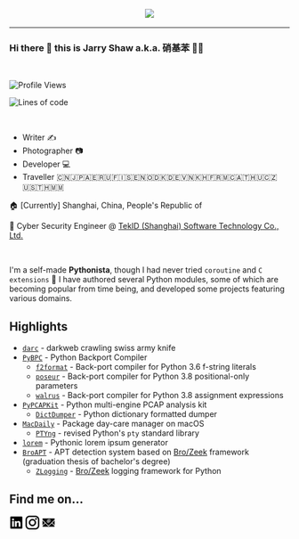 <p align="center">
  <img height="200" src="https://github-readme-stats.vercel.app/api?username=jarryshaw&show_icons=true&theme=dark&include_all_commits=true" />
  <!-- <img height="200" src="https://github-readme-stats.vercel.app/api/top-langs/?username=jarryshaw&theme=dark&show_icons=true&hide=yara" /> -->
  <!-- <img height="150" src="https://github-readme-stats.vercel.app/api/wakatime?username=jarryshaw" /> -->
</p>

---

### Hi there 👋 this is Jarry Shaw a.k.a. 硝基苯 :rainbow_flag:

<br />

![Profile Views](http://img.shields.io/badge/Profile%20Views-26-blue)

![Lines of code](https://img.shields.io/badge/From%20Hello%20World%20I%27ve%20Written-15.5%20million%20lines%20of%20code-blue)

<!--
**JarryShaw/JarryShaw** is a ✨ _special_ ✨ repository because its `README.md` (this file) appears on your GitHub profile.

Here are some ideas to get you started:

- 🔭 I’m currently working on ...
- 🌱 I’m currently learning ...
- 👯 I’m looking to collaborate on ...
- 🤔 I’m looking for help with ...
- 💬 Ask me about ...
- 📫 How to reach me: ...
- 😄 Pronouns: ...
- ⚡ Fun fact: ...
-->

<br />

- Writer :writing_hand:
- Photographer :camera:
- Developer :computer:
- Traveller :cn::jp::united_arab_emirates::ru::finland::sweden::norway::denmark::de::vietnam::cambodia::fr::monaco::austria::hungary::czech_republic::us::thailand::myanmar:

:house: \[Currently\] Shanghai, China, People's Republic of

:office: Cyber Security Engineer @ [TekID (Shanghai) Software Technology Co., Ltd.](https://www.tek-id.com)

<br />

I'm a self-made **Pythonista**, though I had never tried `coroutine` and `C extensions` :rofl: I have
authored several Python modules, some of which are becoming popular from time being, and developed some
projects featuring various domains.

Highlights
----------

- [`darc`](https://github.com/JarryShaw/darc) - darkweb crawling swiss army knife
- [`PyBPC`](https://github.com/pybpc/pybpc) - Python Backport Compiler
  - [`f2format`](https://github.com/pybpc/f2format) - Back-port compiler for Python 3.6 f-string literals
  - [`poseur`](https://github.com/pybpc/poseur) - Back-port compiler for Python 3.8 positional-only parameters
  - [`walrus`](https://github.com/pybpc/walrus) - Back-port compiler for Python 3.8 assignment expressions
- [`PyPCAPKit`](https://github.com/JarryShaw/PyPCAPKit) - Python multi-engine PCAP analysis kit
  - [`DictDumper`](https://github.com/JarryShaw/DictDumper) - Python dictionary formatted dumper
- [`MacDaily`](https://github.com/JarryShaw/MacDaily) - Package day-care manager on macOS
  - [`PTYng`](https://github.com/JarryShaw/ptyng) - revised Python's `pty` standard library
- [`lorem`](https://github.com/JarryShaw/lorem) - Pythonic lorem ipsum generator
- [`BroAPT`](https://github.com/JarryShaw/BroAPT) - APT detection system based on [Bro/Zeek](https://zeek.org/) framework (graduation thesis of bachelor's degree)
  - [`ZLogging`](https://github.com/JarryShaw/zlogging) - [Bro/Zeek](https://zeek.org/) logging framework for Python

Find me on...
-------------

[<img src="https://github.com/JarryShaw/JarryShaw/blob/master/img/linkedin.svg" width="5%">](https://www.linkedin.com/in/jarryshaw)
[<img src="https://github.com/JarryShaw/JarryShaw/blob/master/img/instagram.svg" width="5%">](https://instagram.com/jarryshaw)
[<img src="https://github.com/JarryShaw/JarryShaw/blob/master/img/email.svg" width="5%">](mailto:jarryshaw@icloud.com)
